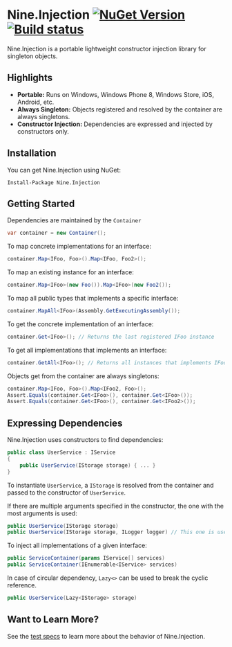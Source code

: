# Nine.Injection [![NuGet Version](http://img.shields.io/nuget/v/Nine.Injection.svg)](https://www.nuget.org/packages/Nine.Injection) [![Build status](https://ci.appveyor.com/api/projects/status/k22p5qd8aumwy4xt)](https://ci.appveyor.com/project/yufeih/nine-injection)
Nine.Injection is a portable lightweight constructor injection library for singleton objects. 

## Highlights
- **Portable:** Runs on Windows, Windows Phone 8, Windows Store, iOS, Android, etc.
- **Always Singleton:** Objects registered and resolved by the container are always singletons.
- **Constructor Injection:** Dependencies are expressed and injected by constructors only.

## Installation
You can get Nine.Injection using NuGet:
```
Install-Package Nine.Injection
```
## Getting Started
Dependencies are maintained by the ``Container``
```c#
var container = new Container();
```
To map concrete implementations for an interface:
```c#
container.Map<IFoo, Foo>().Map<IFoo, Foo2>();
```
To map an existing instance for an interface:
```c#
container.Map<IFoo>(new Foo()).Map<IFoo>(new Foo2());
```
To map all public types that implements a specific interface:
```c#
container.MapAll<IFoo>(Assembly.GetExecutingAssembly());
```
To get the concrete implementation of an interface:
```c#
container.Get<IFoo>(); // Returns the last registered IFoo instance
```
To get all implementations that implements an interface:
```c#
container.GetAll<IFoo>(); // Returns all instances that implements IFoo
```
Objects get from the container are always singletons:
```c#
container.Map<IFoo, Foo>().Map<IFoo2, Foo>();
Assert.Equals(container.Get<IFoo>(), container.Get<IFoo>());
Assert.Equals(container.Get<IFoo>(), container.Get<IFoo2>());
```
## Expressing Dependencies
Nine.Injection uses constructors to find dependencies:
```c#
public class UserService : IService
{
    public UserService(IStorage storage) { ... }
}
```
To instantiate `UserService`, a `IStorage` is resolved from the container and passed to the constructor of `UserService`.

If there are multiple arguments specified in the constructor, the one with the most arguments is used:
```c#
public UserService(IStorage storage)
public UserService(IStorage storage, ILogger logger) // This one is used
```
To inject all implementations of a given interface:
```c#
public ServiceContainer(params IService[] services)
public ServiceContainer(IEnumerable<IService> services)
```
In case of circular dependency, `Lazy<>` can be used to break the cyclic reference.
```c#
public UserService(Lazy<IStorage> storage)
```

## Want to Learn More?
See the [test specs](https://github.com/studio-nine/Nine.Injection/blob/master/test/ContainerSpec.cs) to learn more about the behavior of Nine.Injection.
